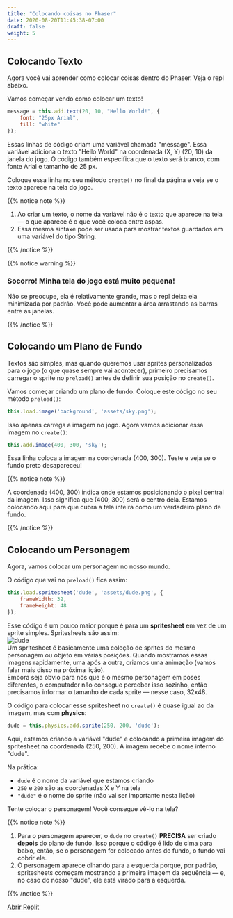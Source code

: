 ```yaml
---
title: "Colocando coisas no Phaser"
date: 2020-08-20T11:45:38-07:00
draft: false
weight: 5
---
```


## Colocando Texto

Agora você vai aprender como colocar coisas dentro do Phaser. Veja o repl abaixo.

Vamos começar vendo como colocar um texto!

```javascript
message = this.add.text(20, 10, "Hello World!", {
	font: "25px Arial",
	fill: "white"
});
```

Essas linhas de código criam uma variável chamada "message". Essa variável adiciona o texto "Hello World" na coordenada (X, Y) (20, 10) da janela do jogo. O código também especifica que o texto será branco, com fonte Arial e tamanho de 25 px.

Coloque essa linha no seu método `create()` no final da página e veja se o texto aparece na tela do jogo.

{{% notice note %}}

1. Ao criar um texto, o nome da variável não é o texto que aparece na tela — o que aparece é o que você coloca entre aspas.
2. Essa mesma sintaxe pode ser usada para mostrar textos guardados em uma variável do tipo String.

{{% /notice %}}

{{% notice warning %}}

### Socorro! Minha tela do jogo está muito pequena!

Não se preocupe, ela é relativamente grande, mas o repl deixa ela minimizada por padrão. Você pode aumentar a área arrastando as barras entre as janelas.

{{% /notice %}}

## Colocando um Plano de Fundo

Textos são simples, mas quando queremos usar sprites personalizados para o jogo (o que quase sempre vai acontecer), primeiro precisamos carregar o sprite no `preload()` antes de definir sua posição no `create()`.

Vamos começar criando um plano de fundo. Coloque este código no seu método `preload()`:

```javascript
this.load.image('background', 'assets/sky.png');
```

Isso apenas carrega a imagem no jogo. Agora vamos adicionar essa imagem no `create()`:

```javascript
this.add.image(400, 300, 'sky');
```

Essa linha coloca a imagem na coordenada (400, 300). Teste e veja se o fundo preto desapareceu!

{{% notice note %}}

A coordenada (400, 300) indica onde estamos posicionando o pixel central da imagem. Isso significa que (400, 300) será o centro dela. Estamos colocando aqui para que cubra a tela inteira como um verdadeiro plano de fundo.

{{% /notice %}}

## Colocando um Personagem

Agora, vamos colocar um personagem no nosso mundo.

O código que vai no `preload()` fica assim:

```javascript
this.load.spritesheet('dude', 'assets/dude.png', {
    frameWidth: 32,
    frameHeight: 48
});
```

Esse código é um pouco maior porque é para um **spritesheet** em vez de um sprite simples. Spritesheets são assim:  
![dude](../media/example-dude.png)  
Um spritesheet é basicamente uma coleção de sprites do mesmo personagem ou objeto em várias posições. Quando mostramos essas imagens rapidamente, uma após a outra, criamos uma animação (vamos falar mais disso na próxima lição).  
Embora seja óbvio para nós que é o mesmo personagem em poses diferentes, o computador não consegue perceber isso sozinho, então precisamos informar o tamanho de cada sprite — nesse caso, 32x48.

O código para colocar esse spritesheet no `create()` é quase igual ao da imagem, mas com **physics**:

```javascript
dude = this.physics.add.sprite(250, 200, 'dude');
```

Aqui, estamos criando a variável "dude" e colocando a primeira imagem do spritesheet na coordenada (250, 200). A imagem recebe o nome interno "dude".

Na prática:  
- `dude` é o nome da variável que estamos criando  
- `250` e `200` são as coordenadas X e Y na tela  
- `"dude"` é o nome do sprite (não vai ser importante nesta lição)

Tente colocar o personagem! Você consegue vê-lo na tela?

{{% notice note %}}

1. Para o personagem aparecer, o `dude` no `create()` **PRECISA** ser criado **depois** do plano de fundo. Isso porque o código é lido de cima para baixo, então, se o personagem for colocado antes do fundo, o fundo vai cobrir ele.  
2. O personagem aparece olhando para a esquerda porque, por padrão, spritesheets começam mostrando a primeira imagem da sequência — e, no caso do nosso "dude", ele está virado para a esquerda.

{{% /notice %}}

<a class="my-2 mx-4 btn btn-info" href="https://replit.com/@nuevofoundation/PhasorPlacingThings" target="_blank">Abrir Replit</a>
